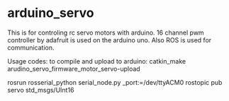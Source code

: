 # arduino_servo
This  is for controling rc servo motors with arduino. 16 channel pwm controller by
adafruit is used on the arduino uno. Also ROS is used for communication.

Usage codes:
to compile and upload to arduino:
catkin_make arudino_servo_firmware_motor_servo-upload


rosrun rosserial_python serial_node.py _port:=/dev/ttyACM0
rostopic pub servo std_msgs/UInt16  <angle>
